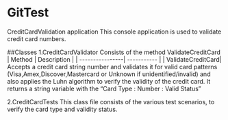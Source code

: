 # GitTest

CreditCardValidation application
This console application is used to validate credit card numbers.

##Classes
1.CreditCardValidator
Consists of the method ValidateCreditCard
|   Method        | Description |
| ----------------| ----------- |
| ValidateCreditCard| Accepts a credit card string number and validates it for valid card patterns        (Visa,Amex,Discover,Mastercard or Unknown if unidentified/invalid) and also applies the Luhn algorithm to verify the validity of the credit card. It returns a string variable with the “Card Type : Number : Valid Status”

2.CreditCardTests
This class file consists of the various test scenarios, to verify the card type and validity status.
